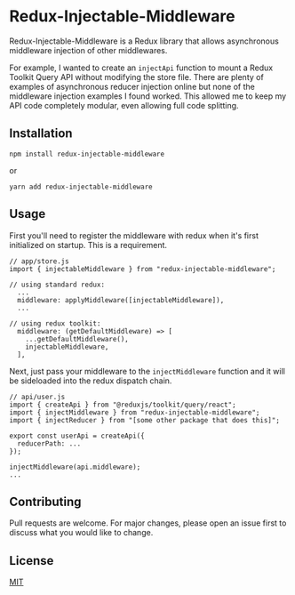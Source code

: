 # Redux-Injectable-Middleware

Redux-Injectable-Middleware is a Redux library that allows asynchronous middleware injection of other middlewares.

For example, I wanted to create an `injectApi` function to mount a Redux Toolkit Query API without modifying the store file. There are plenty of examples of asynchronous reducer injection online but none of the middleware injection examples I found worked. This allowed me to keep my API code completely modular, even allowing full code splitting.

## Installation

`npm install redux-injectable-middleware`

or

`yarn add redux-injectable-middleware`

## Usage

First you'll need to register the middleware with redux when it's first initialized on startup. This is a requirement.

```
// app/store.js
import { injectableMiddleware } from "redux-injectable-middleware";

// using standard redux: 
  ...
  middleware: applyMiddleware([injectableMiddleware]),
  ...

// using redux toolkit:
  middleware: (getDefaultMiddleware) => [
    ...getDefaultMiddleware(),
    injectableMiddleware,
  ],

```

Next, just pass your middleware to the `injectMiddleware` function and it will be sideloaded into the redux dispatch chain.

```
// api/user.js
import { createApi } from "@reduxjs/toolkit/query/react";
import { injectMiddleware } from "redux-injectable-middleware";
import { injectReducer } from "[some other package that does this]";

export const userApi = createApi({
  reducerPath: ...
});

injectMiddleware(api.middleware);
...
```

## Contributing

Pull requests are welcome. For major changes, please open an issue first to discuss what you would like to change.

## License

[MIT](https://choosealicense.com/licenses/mit/)
